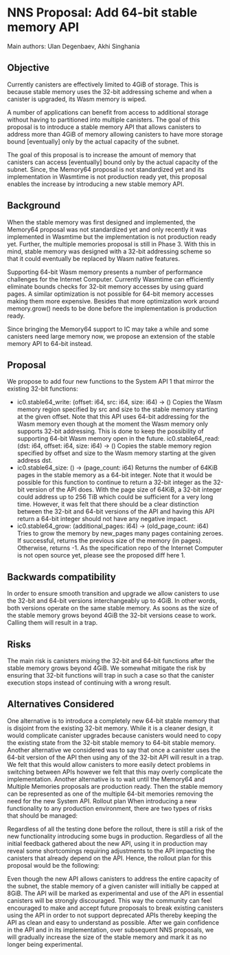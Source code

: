 # NNS Proposal: Add 64-bit stable memory API

Main authors: Ulan Degenbaev, Akhi Singhania

## Objective
Currently canisters are effectively limited to 4GiB of storage. This is because stable memory uses the 32-bit addressing scheme and when a canister is upgraded, its Wasm memory is wiped.

A number of applications can benefit from access to additional storage without having to partitioned into multiple canisters. The goal of this proposal is to introduce a stable memory API that allows canisters to address more than 4GiB of memory allowing canisters to have more storage bound [eventually] only by the actual capacity of the subnet.

The goal of this proposal is to increase the amount of memory that canisters can access [eventually] bound only by the actual capacity of the subnet. Since, the Memory64 proposal is not standardized yet and its implementation in Wasmtime is not production ready yet, this proposal enables the increase by introducing a new stable memory API.

## Background
When the stable memory was first designed and implemented, the Memory64 proposal was not standardized yet and only recently it was implemented in Wasmtime but the implementation is not production ready yet. Further, the multiple memories proposal is still in Phase 3. With this in mind, stable memory was designed with a 32-bit addressing scheme so that it could eventually be replaced by Wasm native features.

Supporting 64-bit Wasm memory presents a number of performance challenges for the Internet Computer. Currently Wasmtime can efficiently eliminate bounds checks for 32-bit memory accesses by using guard pages. A similar optimization is not possible for 64-bit memory accesses making them more expensive. Besides that more optimization work around memory.grow() needs to be done before the implementation is production ready.

Since bringing the Memory64 support to IC may take a while and some canisters need large memory now, we propose an extension of the stable memory API to 64-bit instead.

## Proposal
We propose to add four new functions to the System API 1 that mirror the existing 32-bit functions:

* ic0.stable64_write: (offset: i64, src: i64, size: i64) -> ()
Copies the Wasm memory region specified by src and size to the stable memory starting at the given offset. Note that this API uses 64-bit addressing for the Wasm memory even though at the moment the Wasm memory only supports 32-bit addressing. This is done to keep the possibility of supporting 64-bit Wasm memory open in the future.
ic0.stable64_read: (dst: i64, offset: i64, size: i64) -> ()
Copies the stable memory region specified by offset and size to the Wasm memory starting at the given address dst.
* ic0.stable64_size: () -> (page_count: i64)
Returns the number of 64KiB pages in the stable memory as a 64-bit integer. Note that it would be possible for this function to continue to return a 32-bit integer as the 32-bit version of the API does. With the page size of 64KiB, a 32-bit integer could address up to 256 TiB which could be sufficient for a very long time. However, it was felt that there should be a clear distinction between the 32-bit and 64-bit versions of the API and having this API return a 64-bit integer should not have any negative impact.
* ic0.stable64_grow: (additional_pages: i64) -> (old_page_count: i64)
Tries to grow the memory by new_pages many pages containing zeroes. If successful, returns the previous size of the memory (in pages). Otherwise, returns -1.
As the specification repo of the Internet Computer is not open source yet, please see the proposed diff here 1.

## Backwards compatibility
In order to ensure smooth transition and upgrade we allow canisters to use the 32-bit and 64-bit versions interchangeably up to 4GiB. In other words, both versions operate on the same stable memory. As soons as the size of the stable memory grows beyond 4GiB the 32-bit versions cease to work. Calling them will result in a trap.

## Risks
The main risk is canisters mixing the 32-bit and 64-bit functions after the stable memory grows beyond 4GiB. We somewhat mitigate the risk by ensuring that 32-bit functions will trap in such a case so that the canister execution stops instead of continuing with a wrong result.

## Alternatives Considered
One alternative is to introduce a completely new 64-bit stable memory that is disjoint from the existing 32-bit memory. While it is a cleaner design, it would complicate canister upgrades because canisters would need to copy the existing state from the 32-bit stable memory to 64-bit stable memory.
Another alternative we considered was to say that once a canister uses the 64-bit version of the API then using any of the 32-bit API will result in a trap. We felt that this would allow canisters to more easily detect problems in switching between APIs however we felt that this may overly complicate the implementation.
Another alternative is to wait until the Memory64 and Multiple Memories proposals are production ready. Then the stable memory can be represented as one of the multiple 64-bit memories removing the need for the new System API.
Rollout plan
When introducing a new functionality to any production environment, there are two types of risks that should be managed:

Regardless of all the testing done before the rollout, there is still a risk of the new functionality introducing some bugs in production.
Regardless of all the initial feedback gathered about the new API, using it in production may reveal some shortcomings requiring adjustments to the API impacting the canisters that already depend on the API.
Hence, the rollout plan for this proposal would be the following:

Even though the new API allows canisters to address the entire capacity of the subnet, the stable memory of a given canister will initially be capped at 8GiB.
The API will be marked as experimental and use of the API in essential canisters will be strongly discouraged. This way the community can feel encouraged to make and accept future proposals to break existing canisters using the API in order to not support deprecated APIs thereby keeping the API as clean and easy to understand as possible.
After we gain confidence in the API and in its implementation, over subsequent NNS proposals, we will gradually increase the size of the stable memory and mark it as no longer being experimental.
